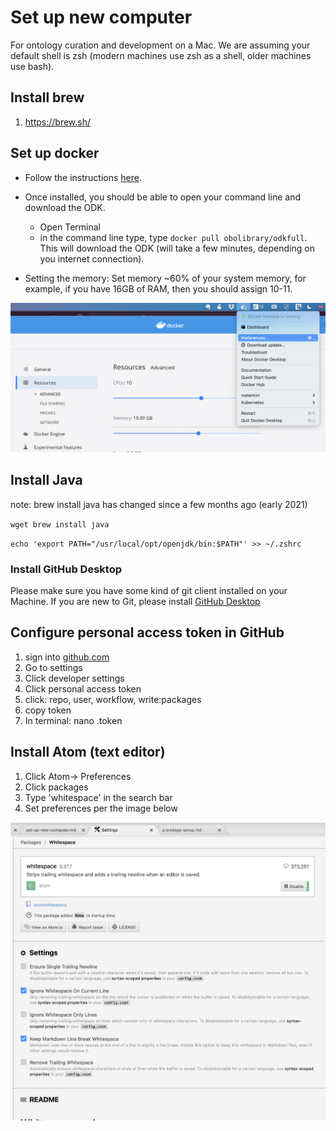 # Set up new computer 

For ontology curation and development on a Mac. 
We are assuming your default shell is zsh (modern machines use zsh as a shell, older machines use bash). 

## Install brew

1. https://brew.sh/

## Set up docker

- Follow the instructions [here](https://hub.docker.com/editions/community/docker-ce-desktop-mac). 
- Once installed, you should be able to open your command line and download the ODK.
  - Open Terminal
  - in the command line type, type `docker pull obolibrary/odkfull`. This will download the ODK (will take a few minutes, depending on you internet connection).

- Setting the memory: 
Set memory ~60% of your system memory, for example, if you have 16GB of RAM, then you should assign 10-11. 

![dockermemory](https://github.com/INCATools/ontology-development-kit/raw/master/docs/img/docker_memory.png)

## Install Java
note: brew install java has changed since a few months ago (early 2021)

`wget brew install java`

`echo 'export PATH="/usr/local/opt/openjdk/bin:$PATH"' >> ~/.zshrc`

### Install GitHub Desktop
Please make sure you have some kind of git client installed on your Machine. If you are new to Git, please install [GitHub Desktop](https://desktop.github.com/)

## Configure personal access token in GitHub

1. sign into [github.com]()
1. Go to settings
1. Click developer settings
1. Click personal access token
1. click: repo, user, workflow, write:packages
1. copy token
1. In terminal: nano .token

## Install Atom (text editor)

1. Click Atom-> Preferences
1. Click packages
1. Type 'whitespace' in the search bar
1. Set preferences per the image below

![whitespace](https://github.com/monarch-initiative/mondo/raw/master/docs/images/whitespace.png)







